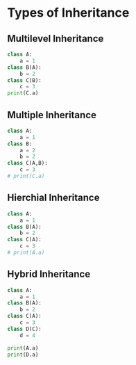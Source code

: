 # Types of Inheritance

## Multilevel Inheritance

```python
class A:
    a = 1
class B(A):
    b = 2
class C(B):
    c = 3
print(C.a)
```

## Multiple Inheritance

```python
class A:
    a = 1
class B:
    a = 2
    b = 2
class C(A,B):
    c = 3
# print(C.a)
```

## Hierchial Inheritance

```python
class A:
    a = 1
class B(A):
    b = 2
class C(A):
    c = 3
# print(A.a)
```

## Hybrid Inheritance

```python
class A:
    a = 1
class B(A):
    b = 2
class C(A):
    c = 3
class D(C):
    d = 4

print(A.a)
print(D.a)
```

